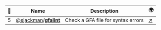 |:star2: | Name | Description | 🌍|
|---|---|---|---|
|5|[@sjackman](https://github.com/sjackman)/[**gfalint**](https://github.com/sjackman/gfalint)|Check a GFA file for syntax errors|[:arrow_upper_right:](http://sjackman.ca/gfalint/)|

